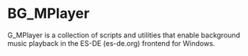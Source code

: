 # BG_MPlayer
G_MPlayer is a collection of scripts and utilities that enable background music playback in the ES-DE (es-de.org) frontend for Windows.
